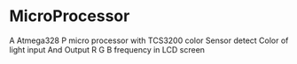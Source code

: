 # MicroProcessor
A  Atmega328 P micro processor with TCS3200 color Sensor detect Color of light input 
And Output R G B frequency in LCD screen
